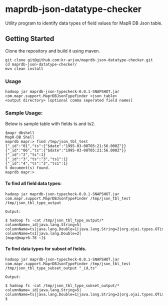 # maprdb-json-datatype-checker

Utility program to identify data types of field values for MapR DB Json table.

## Getting Started

Clone the repository and build it using maven.

```
git clone git@github.com:kr-arjun/maprdb-json-datatype-checker.git
cd maprdb-json-datatype-checker/
mvn clean install
```

### Usage


```
hadoop jar maprdb-json-typecheck-0.0.1-SNAPSHOT.jar com.mapr.support.MaprDBJsonTypeFinder <json table> 
<output directory> [optional comma seperated field names]
```

### Sample Usage:

Below is sample table with fields ts and ts2.

```
$mapr dbshell
MapR-DB Shell
maprdb mapr:> find /tmp/json_tbl_test
{"_id":"01","ts":{"$date":"1995-03-08T05:21:56.000Z"}}
{"_id":"06","ts":{"$date":"1995-03-08T05:21:56.000Z"}}
{"_id":"2","ts":1}
{"_id":"3","ts":"3","ts1":1}
{"_id":"4","ts":"3","ts1":1}
5 document(s) found.
maprdb mapr:>
```

#### To find all field data types:
```
hadoop jar maprdb-json-typecheck-0.0.1-SNAPSHOT.jar com.mapr.support.MaprDBJsonTypeFinder /tmp/json_tbl_test /tmp/json_tbl_type_output

Output:

$ hadoop fs -cat /tmp/json_tbl_type_output/*
columnName=_id|java.lang.String=5|
columnName=ts|java.lang.Double=1|java.lang.String=2|org.ojai.types.OTimestamp=2|
columnName=ts1|java.lang.Double=2|
[mapr@mapr6-78 ~]$

```

#### To find data types for subset of fields.

```
hadoop jar maprdb-json-typecheck-0.0.1-SNAPSHOT.jar com.mapr.support.MaprDBJsonTypeFinder /tmp/json_tbl_test /tmp/json_tbl_type_subset_output "_id,ts"

Output: 

$ hadoop fs -cat /tmp/json_tbl_type_subset_output/*
columnName=_id|java.lang.String=5|
columnName=ts|java.lang.Double=1|java.lang.String=2|org.ojai.types.OTimestamp=2|
$
```


